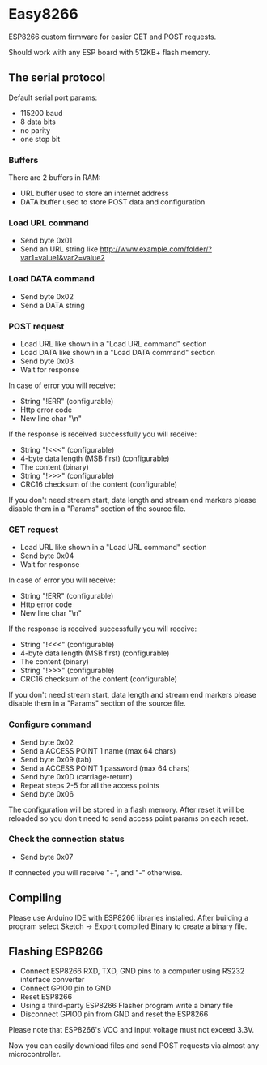 # Easy8266
ESP8266 custom firmware for easier GET and POST requests.

Should work with any ESP board with 512KB+ flash memory.

## The serial protocol
Default serial port params:
- 115200 baud
- 8 data bits
- no parity
- one stop bit

### Buffers
There are 2 buffers in RAM:
- URL buffer used to store an internet address
- DATA buffer used to store POST data and configuration

### Load URL command
- Send byte 0x01
- Send an URL string like http://www.example.com/folder/?var1=value1&var2=value2

### Load DATA command
- Send byte 0x02
- Send a DATA string

### POST request
- Load URL like shown in a "Load URL command" section
- Load DATA like shown in a "Load DATA command" section
- Send byte 0x03
- Wait for response

In case of error you will receive:
- String "!ERR" (configurable)
- Http error code
- New line char "\n"

If the response is received successfully you will receive:
- String "!<<<" (configurable)
- 4-byte data length (MSB first) (configurable)
- The content (binary)
- String "!>>>" (configurable)
- CRC16 checksum of the content (configurable)

If you don't need stream start, data length and stream end markers please disable them in a "Params" section of the source file.

### GET request
- Load URL like shown in a "Load URL command" section
- Send byte 0x04
- Wait for response

In case of error you will receive:
- String "!ERR" (configurable)
- Http error code
- New line char "\n"

If the response is received successfully you will receive:
- String "!<<<" (configurable)
- 4-byte data length (MSB first) (configurable)
- The content (binary)
- String "!>>>" (configurable)
- CRC16 checksum of the content (configurable)

If you don't need stream start, data length and stream end markers please disable them in a "Params" section of the source file.

### Configure command
- Send byte 0x02
- Send a ACCESS POINT 1 name (max 64 chars)
- Send byte 0x09 (tab)
- Send a ACCESS POINT 1 password (max 64 chars)
- Send byte 0x0D (carriage-return)
- Repeat steps 2-5 for all the access points
- Send byte 0x06

The configuration will be stored in a flash memory. After reset it will be reloaded so you don't need to send access point params on each reset.

### Check the connection status
- Send byte 0x07

If connected you will receive "+", and "-" otherwise.

## Compiling
Please use Arduino IDE with ESP8266 libraries installed.
After building a program select Sketch -> Export compiled Binary to create a binary file.

## Flashing ESP8266
- Connect ESP8266 RXD, TXD, GND pins to a computer using RS232 interface converter
- Connect GPIO0 pin to GND
- Reset ESP8266
- Using a third-party ESP8266 Flasher program write a binary file
- Disconnect GPIO0 pin from GND and reset the ESP8266

Please note that ESP8266's VCC and input voltage must not exceed 3.3V.

Now you can easily download files and send POST requests via almost any microcontroller.
